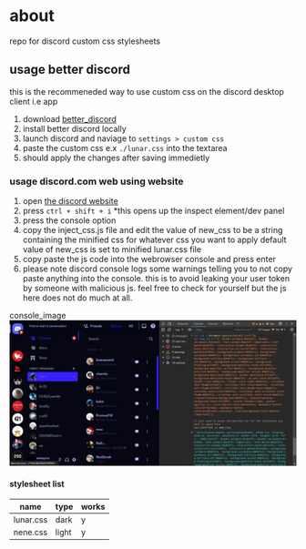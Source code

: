 # about
repo for discord custom css stylesheets 

## usage **better discord**
this is the recommeneded way to use custom css on the discord desktop client i.e app   
1. download [better_discord](https://betterdiscord.app/)  
2. install better discord locally  
3. launch discord and naviage to `settings > custom css`  
4. paste the custom css e.x `./lunar.css` into the textarea  
5. should apply the changes after saving immedietly  

### usage discord.com web **using website**  
1. open [the discord website](https://discord.com/channels/@me)  
2. press `ctrl + shift + i` *this opens up the inspect element/dev panel  
3. press the console option  
4. copy the inject_css.js file and edit the value of new_css to be a string containing the minified css for whatever css you want to apply default value of new_css is set to minified lunar.css file  
5. copy paste the js code into the webrowser console and press enter
6. please note discord console logs some warnings telling you to not copy paste anything into the console. this is to avoid leaking your user token by someone with malicious js. feel free to check for yourself but the js here does not do much at all.

console_image
![console_image](discord_ss.png)


#### stylesheet list
| name      | type  | works |
| --------- | ----- | ----- |
| lunar.css | dark  | y     |
| nene.css  | light | y     |